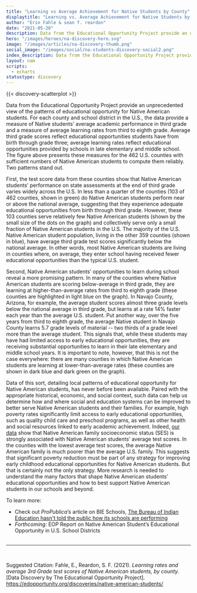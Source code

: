 ```yaml
---
title: "Learning vs Average Achievement for Native Students by County"
displaytitle: "Learning vs. Average Achievement for Native Students by County"
author: "Erin Fahle & sean f. reardon"
date: "2021-05-20"
description: Data from the Educational Opportunity Project provide an unprecedented view of the patterns of educational opportunity for Native American students.
hero: "/images/heroes/na-discovery-hero.svg"
image: "/images/articles/na-discovery-thumb.png"
social_image: "/images/social/na-students-discovery-social2.png"
index_description: Data from the Educational Opportunity Project provide an unprecedented view of the patterns of educational opportunity for Native American students. For each county and school district in the U.S., the data provide a measure of Native students’ average academic performance in third grade and a measure of average learning rates from third to eighth grade. Average third grade scores reflect educational opportunities students have from birth through grade three; average learning rates reflect educational opportunities provided by schools in late elementary and middle school. The figure below presents these measures for the 462 U.S. counties with sufficient numbers of Native American students to compute them reliably. Two patterns stand out.
layout: nam
scripts:
  - echarts
statustype: discovery
---
```




<div class="visual__canvas">
  {{< discovery-scatterplot >}}
</div>

<span class="drop-cap">D</span>ata from the Educational Opportunity Project provide an unprecedented view of the patterns of educational opportunity for Native American students. For each county and school district in the U.S., the data provide a measure of Native students’ average academic performance in third grade and a measure of average learning rates from third to eighth grade. Average third grade scores reflect educational opportunities students have from birth through grade three; average learning rates reflect educational opportunities provided by schools in late elementary and middle school. The figure above presents these measures for the 462 U.S. counties with sufficient numbers of Native American students to compute them reliably. Two patterns stand out.

First, the test score data from these counties show that Native American students’ performance on state assessments at the end of third grade varies widely across the U.S. In less than a quarter of the counties (103 of 462 counties, shown in green) do Native American students perform near or above the national average, suggesting that they experience adequate educational opportunities from birth through third grade. However, these 103 counties serve relatively few Native American students (shown by the small size of the dots on the graph) and collectively serve only a small fraction of Native American students in the U.S. The majority of the U.S. Native American student population, living in the other 359 counties (shown in blue), have average third grade test scores significantly below the national average. In other words, most Native American students are living in counties where, on average, they enter school having received fewer educational opportunities than the typical U.S. student. 

Second, Native American students’ opportunities to learn during school reveal a more promising pattern. In many of the counties where Native American students are scoring below-average in third grade, they are learning at higher-than-average rates from third to eighth grade (these counties are highlighted in light blue on the graph). In Navajo County, Arizona, for example, the average student scores almost three grade levels below the national average in third grade, but learns at a rate 14% faster each year than the average U.S. student. Put another way, over the five years from third to eighth grade, the average Native student in Navajo County learns 5.7 grade levels of material -- two thirds of a grade level more than the average student. This signals that, while these students may have had limited access to early educational opportunities, they are receiving substantial opportunities to learn in their late elementary and middle school years. It is important to note, however, that this is not the case everywhere: there are many counties in which Native American students are learning at lower-than-average rates (these counties are shown in dark blue and dark green on the graph).

Data of this sort, detailing local patterns of educational opportunity for Native American students, has never before been available. Paired with the appropriate historical, economic, and social context, such data can help us determine how and where social and education systems can be improved to better serve Native American students and their families. For example, high poverty rates significantly limit access to early educational opportunities, such as quality child care and preschool programs, as well as other health and social resources linked to early academic achievement. Indeed, <a href="https://edopportunity.org/explorer/#/chart/none/counties/avg/ses/i/3.15/37.39/-96.78/">our data</a> show that Native American family socioeconomic status (SES) is strongly associated with Native American students’ average test scores. In the counties with the lowest average test scores, the average Native American family is much poorer than the average U.S. family. This suggests that significant poverty reduction must be part of any strategy for improving early childhood educational opportunities for Native American students. But that is certainly not the only strategy. More research is needed to understand the many factors that shape Native American students’ educational opportunities and how to best support Native American students in our schools and beyond. 


To learn more:

- Check out _ProPublica’s_ article on BIE Schools, <a href="https://www.propublica.org/article/the-bureau-of-indian-information-hasnt-told-the-public-how-its-schools-are-performing" target="_blank" rel="noopener noreferrer">The Bureau of Indian Education hasn't told the public how its schools are performing</a>
- _Forthcoming:_ EOP Report on Native American Student’s Educational Opportunity in U.S. School Districts
<br /><br />
<hr>
<br />

Suggested Citation:
Fahle, E., Reardon, S. F. (2021). _Learning rates and average 3rd Grade test scores of Native American students, by county._ [Data Discovery by The Educational Opportunity Project]. https://edopportunity.org/discoveries/native-american-students/



